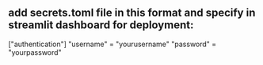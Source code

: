 ## add secrets.toml file in this format and specify in streamlit dashboard for deployment:

["authentication"]
"username" = "yourusername"
"password" = "yourpassword"